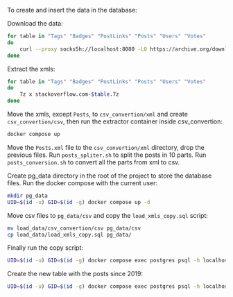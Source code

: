 To create and insert the data in the database:

Download the data:

```bash
for table in "Tags" "Badges" "PostLinks" "Posts" "Users" "Votes"
do
    curl --proxy socks5h://localhost:8080 -LO https://archive.org/download/stackexchange/stackoverflow.com-$table.7z
done
```

Extract the xmls:
```bash
for table in "Tags" "Badges" "PostLinks" "Posts" "Users" "Votes"
do
    7z x stackoverflow.com-$table.7z
done
```

Move the xmls, except `Posts`, to `csv_convertion/xml` and create `csv_convertion/csv`, then run the extractor container inside csv_convertion:

```bash
docker compose up
```

Move the `Posts.xml` file to the `csv_convertion/xml` directory, drop the previous files. Run `posts_spliter.sh` to split the posts in 10 parts. Run `posts_conversion.sh` to convert all the parts from xml to csv.

Create pg_data directory in the root of the project to store the database files. Run the docker compose with the current user:

```bash
mkdir pg_data
UID=$(id -u) GID=$(id -g) docker compose up -d
```

Move csv files to `pg_data/csv` and copy the `load_xmls_copy.sql` script:

```bash
mv load_data/csv_convertion/csv pg_data/csv
cp load_data/load_xmls_copy.sql pg_data/
```

Finally run the copy script:

```bash
UID=$(id -u) GID=$(id -g) docker compose exec postgres psql -h localhost -p 5432 -U postgres -d stack_overflow -a -f /var/lib/postgresql/data/load_xmls_copy.sql
```

Create the new table with the posts since 2019:

```bash
UID=$(id -u) GID=$(id -g) docker compose exec postgres psql -h localhost -p 5432 -U postgres -d stack_overflow -c "CREATE TABLE posts_19 AS SELECT * FROM posts WHERE last_activity_date >= date '2019-01-01';"
```
